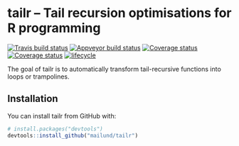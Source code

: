 
<!-- README.md is generated from README.Rmd. Please edit that file -->

# tailr – Tail recursion optimisations for R programming

[![Travis build
status](https://travis-ci.org/mailund/tailr.svg?branch=master)](https://travis-ci.org/mailund/tailr)
[![Appveyor build
status](https://ci.appveyor.com/api/projects/status/1d36yh8klursko82/branch/master?svg=true)](https://ci.appveyor.com/project/mailund/tailr/branch/master)
[![Coverage
status](https://codecov.io/gh/mailund/tailr/branch/master/graph/badge.svg)](https://codecov.io/github/mailund/tailr?branch=master)
[![Coverage
status](http://coveralls.io/repos/github/mailund/tailr/badge.svg?branch=master)](https://coveralls.io/github/mailund/tailr?branch=master)
[![lifecycle](http://img.shields.io/badge/lifecycle-experimental-orange.svg)](https://www.tidyverse.org/lifecycle/#experimental)

The goal of tailr is to automatically transform tail-recursive functions
into loops or trampolines.

## Installation

You can install tailr from GitHub with:

``` r
# install.packages("devtools")
devtools::install_github("mailund/tailr")
```
